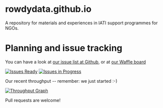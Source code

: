 # rowdydata.github.io

A repository for materials and experiences in IATI support programmes for NGOs.

# Planning and issue tracking

You can have a look at
[our issue list at Github](https://github.com/RowdyData/rowdydata.github.io/issues),
or at
[our Waffle board](https://waffle.io/RowdyData/rowdydata.github.io)

[![Issues Ready](https://badge.waffle.io/RowdyData/rowdydata.github.io.svg?label=ready&title=Ready)](https://waffle.io/RowdyData/rowdydata.github.io)
[![Issues in Progress](https://badge.waffle.io/RowdyData/rowdydata.github.io.svg?label=in%20progress&title=In%20Progress)](https://waffle.io/RowdyData/rowdydata.github.io)

Our recent throughput -- remember: we just started :-)

[![Throughput Graph](https://graphs.waffle.io/RowdyData/rowdydata.github.io/throughput.svg)](https://waffle.io/RowdyData/rowdydata.github.io/metrics)

Pull requests are welcome!
